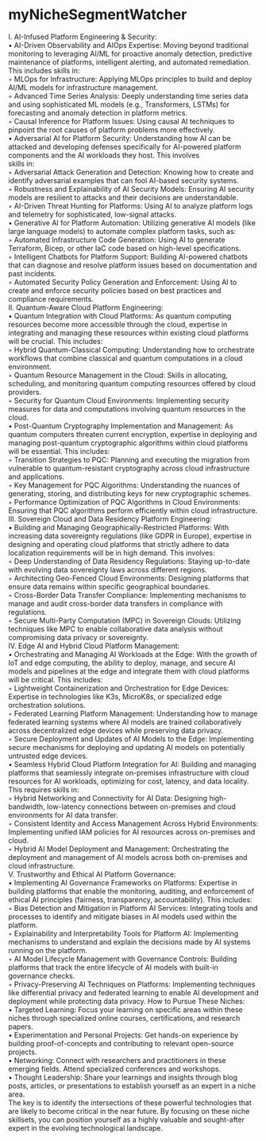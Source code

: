 # myNicheSegmentWatcher


I. AI-Infused Platform Engineering & Security:<br>
    • AI-Driven Observability and AIOps Expertise: Moving beyond traditional monitoring to leveraging AI/ML for proactive anomaly detection, predictive maintenance of platforms, intelligent alerting, and automated remediation. This includes skills in: <br>
        ◦ MLOps for Infrastructure: Applying MLOps principles to build and deploy AI/ML models for infrastructure management. <br>
        ◦ Advanced Time Series Analysis: Deeply understanding time series data and using sophisticated ML models (e.g., Transformers, LSTMs) for forecasting and anomaly detection in platform metrics. <br>
        ◦ Causal Inference for Platform Issues: Using causal AI techniques to pinpoint the root causes of platform problems more effectively. <br>
    • Adversarial AI for Platform Security: Understanding how AI can be attacked and developing defenses specifically for AI-powered platform components and the AI workloads they host. This involves <br>skills in: <br>
        ◦ Adversarial Attack Generation and Detection: Knowing how to create and identify adversarial examples that can fool AI-based security systems. <br>
        ◦ Robustness and Explainability of AI Security Models: Ensuring AI security models are resilient to attacks and their decisions are understandable. <br>
        ◦ AI-Driven Threat Hunting for Platforms: Using AI to analyze platform logs and telemetry for sophisticated, low-signal attacks. <br>
    • Generative AI for Platform Automation: Utilizing generative AI models (like large language models) to automate complex platform tasks, such as: <br>
        ◦ Automated Infrastructure Code Generation: Using AI to generate Terraform, Bicep, or other IaC code based on high-level specifications. <br>
        ◦ Intelligent Chatbots for Platform Support: Building AI-powered chatbots that can diagnose and resolve platform issues based on documentation and past incidents. <br>
        ◦ Automated Security Policy Generation and Enforcement: Using AI to create and enforce security policies based on best practices and compliance requirements. <br>
II. Quantum-Aware Cloud Platform Engineering:<br>
    • Quantum Integration with Cloud Platforms: As quantum computing resources become more accessible through the cloud, expertise in integrating and managing these resources within existing cloud platforms will be crucial. This includes: <br>
        ◦ Hybrid Quantum-Classical Computing: Understanding how to orchestrate workflows that combine classical and quantum computations in a cloud environment. <br>
        ◦ Quantum Resource Management in the Cloud: Skills in allocating, scheduling, and monitoring quantum computing resources offered by cloud providers. <br>
        ◦ Security for Quantum Cloud Environments: Implementing security measures for data and computations involving quantum resources in the cloud. <br>
    • Post-Quantum Cryptography Implementation and Management: As quantum computers threaten current encryption, expertise in deploying and managing post-quantum cryptographic algorithms within cloud platforms will be essential. This includes: <br>
        ◦ Transition Strategies to PQC: Planning and executing the migration from vulnerable to quantum-resistant cryptography across cloud infrastructure and applications. <br>
        ◦ Key Management for PQC Algorithms: Understanding the nuances of generating, storing, and distributing keys for new cryptographic schemes. <br>
        ◦ Performance Optimization of PQC Algorithms in Cloud Environments: Ensuring that PQC algorithms perform efficiently within cloud infrastructure. <br>
III. Sovereign Cloud and Data Residency Platform Engineering:<br>
    • Building and Managing Geographically-Restricted Platforms: With increasing data sovereignty regulations (like GDPR in Europe), expertise in designing and operating cloud platforms that strictly adhere to data localization requirements will be in high demand. This involves: <br>
        ◦ Deep Understanding of Data Residency Regulations: Staying up-to-date with evolving data sovereignty laws across different regions. <br>
        ◦ Architecting Geo-Fenced Cloud Environments: Designing platforms that ensure data remains within specific geographical boundaries. <br>
        ◦ Cross-Border Data Transfer Compliance: Implementing mechanisms to manage and audit cross-border data transfers in compliance with regulations. <br>
        ◦ Secure Multi-Party Computation (MPC) in Sovereign Clouds: Utilizing techniques like MPC to enable collaborative data analysis without compromising data privacy or sovereignty. <br>
IV. Edge AI and Hybrid Cloud Platform Management:<br>
    • Orchestrating and Managing AI Workloads at the Edge: With the growth of IoT and edge computing, the ability to deploy, manage, and secure AI models and pipelines at the edge and integrate them with cloud platforms will be critical. This includes: <br>
        ◦ Lightweight Containerization and Orchestration for Edge Devices: Expertise in technologies like K3s, MicroK8s, or specialized edge orchestration solutions. <br>
        ◦ Federated Learning Platform Management: Understanding how to manage federated learning systems where AI models are trained collaboratively across decentralized edge devices while preserving data privacy. <br>
        ◦ Secure Deployment and Updates of AI Models to the Edge: Implementing secure mechanisms for deploying and updating AI models on potentially untrusted edge devices. <br>
    • Seamless Hybrid Cloud Platform Integration for AI: Building and managing platforms that seamlessly integrate on-premises infrastructure with cloud resources for AI workloads, optimizing for cost, latency, and data locality. This requires skills in: <br>
        ◦ Hybrid Networking and Connectivity for AI Data: Designing high-bandwidth, low-latency connections between on-premises and cloud environments for AI data transfer. <br>
        ◦ Consistent Identity and Access Management Across Hybrid Environments: Implementing unified IAM policies for AI resources across on-premises and cloud. <br>
        ◦ Hybrid AI Model Deployment and Management: Orchestrating the deployment and management of AI models across both on-premises and cloud infrastructure. <br>
V. Trustworthy and Ethical AI Platform Governance:<br>
    • Implementing AI Governance Frameworks on Platforms: Expertise in building platforms that enable the monitoring, auditing, and enforcement of ethical AI principles (fairness, transparency, accountability). This includes: <br>
        ◦ Bias Detection and Mitigation in Platform AI Services: Integrating tools and processes to identify and mitigate biases in AI models used within the platform. <br>
        ◦ Explainability and Interpretability Tools for Platform AI: Implementing mechanisms to understand and explain the decisions made by AI systems running on the platform. <br>
        ◦ AI Model Lifecycle Management with Governance Controls: Building platforms that track the entire lifecycle of AI models with built-in governance checks. <br>
        ◦ Privacy-Preserving AI Techniques on Platforms: Implementing techniques like differential privacy and federated learning to enable AI development and deployment while protecting data privacy. 
How to Pursue These Niches:<br>
    • Targeted Learning: Focus your learning on specific areas within these niches through specialized online courses, certifications, and research papers. <br>
    • Experimentation and Personal Projects: Get hands-on experience by building proof-of-concepts and contributing to relevant open-source projects. <br>
    • Networking: Connect with researchers and practitioners in these emerging fields. Attend specialized conferences and workshops. <br>
    • Thought Leadership: Share your learnings and insights through blog posts, articles, or presentations to establish yourself as an expert in a niche area. <br>
The key is to identify the intersections of these powerful technologies that are likely to become critical in the near future. By focusing on these niche skillsets, you can position yourself as a highly valuable and sought-after expert in the evolving technological landscape.<br>

